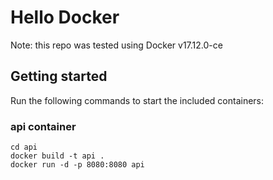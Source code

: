 # Hello Docker

Note: this repo was tested using Docker v17.12.0-ce

## Getting started

Run the following commands to start the included containers:

### api container
```
cd api
docker build -t api .
docker run -d -p 8080:8080 api
```

